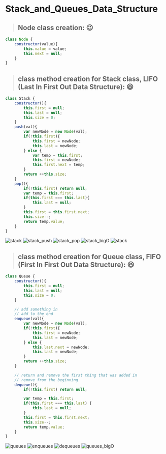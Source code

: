 # Stack_and_Queues_Data_Structure



> ## Node class creation: :wink:

``` js
class Node {
    constructor(value){
        this.value = value;
        this.next = null;
    }
}
```

> ## class method creation for Stack class, LIFO (Last In First Out Data Structure): :laughing:

``` js
class Stack {
    constructor(){
        this.first = null;
        this.last = null;
        this.size = 0;
    }
    push(val){
        var newNode = new Node(val);
        if(!this.first){
            this.first = newNode;
            this.last = newNode;
        } else {
            var temp = this.first;
            this.first = newNode;
            this.first.next = temp;
        }
        return ++this.size;
    }
    pop(){
        if(!this.first) return null;
        var temp = this.first;
        if(this.first === this.last){
            this.last = null;
        }
        this.first = this.first.next;
        this.size--;
        return temp.value;
    }
}
```

![stack](https://github.com/NoriKaneshige/Stack_and_Queues_Data_Structure/blob/master/stack.png)
![stack_push](https://github.com/NoriKaneshige/Stack_and_Queues_Data_Structure/blob/master/stack_push.png)
![stack_pop](https://github.com/NoriKaneshige/Stack_and_Queues_Data_Structure/blob/master/stack_pop.png)
![stack_bigO](https://github.com/NoriKaneshige/Stack_and_Queues_Data_Structure/blob/master/stack_bigO.png)
![stack](https://github.com/NoriKaneshige/Stack_and_Queues_Data_Structure/blob/master/stack.png)



> ## class method creation for Queue class, FIFO (First In First Out Data Structure): :laughing:

``` js
class Queue {
    constructor(){
        this.first = null;
        this.last = null;
        this.size = 0;
    }

    // add something in
    // add to the end
    enqueue(val){
        var newNode = new Node(val);
        if(!this.first){
            this.first = newNode;
            this.last = newNode;
        } else {
            this.last.next = newNode;
            this.last = newNode;
        }
        return ++this.size;
    }

    // return and remove the first thing that was added in
    // remove from the beginning
    dequeue(){
        if(!this.first) return null;

        var temp = this.first;
        if(this.first === this.last) {
            this.last = null;
        }
        this.first = this.first.next;
        this.size--;
        return temp.value;
    }
}

```
![queues](https://github.com/NoriKaneshige/Stack_and_Queues_Data_Structure/blob/master/queues.png)
![enqueues](https://github.com/NoriKaneshige/Stack_and_Queues_Data_Structure/blob/master/engueue.png)
![dequeues](https://github.com/NoriKaneshige/Stack_and_Queues_Data_Structure/blob/master/degueue.png)
![queues_bigO](https://github.com/NoriKaneshige/Stack_and_Queues_Data_Structure/blob/master/queues_bogO.png)
